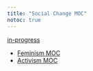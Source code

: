 ```yaml
---
title: "Social Change MOC"
notoc: true
---
```


[in-progress](notes/tag-view/in-progress.md)

- [Feminism MOC](moc/feminism.md)
- [Activism MOC](moc/activism.md)